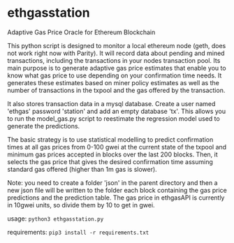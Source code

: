 # ethgasstation
Adaptive Gas Price Oracle for Ethereum Blockchain

This python script is designed to monitor a local ethereum node (geth, does not work right now with Parity).  It will record data about pending and mined transactions, including the transactions in your nodes transaction pool.  Its main purpose is to generate adaptive gas price estimates that enable you to know what gas price to use depending on your confirmation time needs. It generates these estimates based on miner policy estimates as well as the number of transactions in the txpool and the gas offered by the transaction.

It also stores transaction data in a mysql database.  Create a user named 'ethgas' password 'station' and add an empty database 'tx'.  This allows you to run the model_gas.py script to reestimate the regression model used to generate the predictions. 

The basic strategy is to use statistical modelling to predict confirmation times at all gas prices from 0-100 gwei at the current state of the txpool and minimum gas prices accepted in blocks over the last 200 blocks.  Then, it selects the gas price that gives the desired confirmation time assuming standard gas offered (higher than 1m gas is slower). 

Note:  you need to create a folder 'json' in the parent directory and then a new json file will be written to the folder each block containing the gas price predictions and the prediction table.  The gas price in ethgasAPI is currently in 10gwei units, so divide them by 10 to get in gwei.

usage:  `python3 ethgasstation.py`

requirements: `pip3 install -r requirements.txt`
